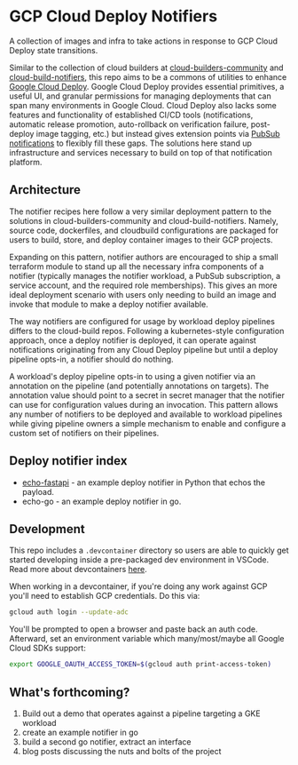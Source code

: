 # GCP Cloud Deploy Notifiers

A collection of images and infra to take actions in response to GCP Cloud Deploy
state transitions.

Similar to the collection of cloud builders at
[cloud-builders-community](https://github.com/GoogleCloudPlatform/cloud-builders-community)
and [cloud-build-notifiers](https://github.com/GoogleCloudPlatform/cloud-build-notifiers),
this repo aims to be a commons of utilities to enhance
[Google Cloud Deploy](https://cloud.google.com/deploy/docs/overview). Google
Cloud Deploy provides essential primitives, a useful UI, and granular permissions
for managing deployments that can span many environments in Google Cloud. Cloud
Deploy also lacks some features and functionality of established CI/CD tools
(notifications, automatic release promotion, auto-rollback on verification failure,
post-deploy image tagging, etc.) but instead gives extension points via
[PubSub notifications](https://cloud.google.com/deploy/docs/subscribe-deploy-notifications)
to flexibly fill these gaps. The solutions here stand up infrastructure and
services necessary to build on top of that notification platform.

## Architecture

The notifier recipes here follow a very similar deployment pattern to the solutions
in cloud-builders-community and cloud-build-notifiers. Namely, source code,
dockerfiles, and cloudbuild configurations are packaged for users to build, store,
and deploy container images to their GCP projects.

Expanding on this pattern, notifier authors are encouraged to ship a small terraform
module to stand up all the necessary infra components of a notifier (typically
manages the notifier workload, a PubSub subscription, a service account, and the
required role memberships). This gives an more ideal deployment scenario with
users only needing to build an image and invoke that module to make a deploy
notifier available.

The way notifiers are configured for usage by workload deploy pipelines differs
to the cloud-build repos. Following a kubernetes-style configuration approach,
once a deploy notifier is deployed, it can operate against notifications
originating from any Cloud Deploy pipeline but until a deploy pipeline opts-in,
a notifier should do nothing.

A workload's deploy pipeline opts-in to using a given notifier via an annotation
on the pipeline (and potentially annotations on targets). The annotation value
should point to a secret in secret manager that the notifier can use for
configuration values during an invocation. This pattern allows any number of
notifiers to be deployed and available to workload pipelines while giving
pipeline owners a simple mechanism to enable and configure a custom set of
notifiers on their pipelines.

## Deploy notifier index

* [echo-fastapi](notifiers/echo-fastapi/) - an example deploy notifier in Python
that echos the payload.
* echo-go - an example deploy notifier in go.

## Development

This repo includes a `.devcontainer` directory so users are able to quickly get
started developing inside a pre-packaged dev environment in VSCode. Read
more about devcontainers [here](https://code.visualstudio.com/docs/devcontainers/containers).

When working in a devcontainer, if you're doing any work against GCP you'll need
to establish GCP credentials. Do this via:

```bash
gcloud auth login --update-adc
```

You'll be prompted to open a browser and paste back an auth code. Afterward, set
an environment variable which many/most/maybe all Google Cloud SDKs support:

```bash
export GOOGLE_OAUTH_ACCESS_TOKEN=$(gcloud auth print-access-token)
```

## What's forthcoming?

1. Build out a demo that operates against a pipeline targeting a GKE workload
2. create an example notifier in go
3. build a second go notifier, extract an interface
4. blog posts discussing the nuts and bolts of the project
